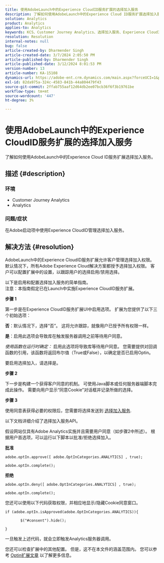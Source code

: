 ```yaml
---
title: 使用AdobeLaunch中的Experience CloudID服务扩展的选择加入服务
description: 了解如何使用AdobeLaunch中的Experience Cloud ID服务扩展选择加入服务。
solution: Analytics
product: Analytics
applies-to: Analytics
keywords: KCS、Customer Journey Analytics、选择加入服务、Experience CloudID服务扩展、AdobeLaunch、Adobe Analytics
resolution: Resolution
internal-notes: null
bug: false
article-created-by: Dharmender Singh
article-created-date: 3/7/2024 2:05:50 PM
article-published-by: Dharmender Singh
article-published-date: 3/12/2024 8:01:53 PM
version-number: 13
article-number: KA-15108
dynamics-url: https://adobe-ent.crm.dynamics.com/main.aspx?forceUCI=1&pagetype=entityrecord&etn=knowledgearticle&id=9324ddc9-8bdc-ee11-904d-6045bd006d92
exl-id: 82da975a-324c-4583-841b-44a804479f43
source-git-commit: 2ffab755aaf12d64db2ee07bcb36f6f3b19761be
workflow-type: tm+mt
source-wordcount: '447'
ht-degree: 3%

---
```


# 使用AdobeLaunch中的Experience CloudID服务扩展的选择加入服务


了解如何使用AdobeLaunch中的Experience Cloud ID服务扩展选择加入服务。

## 描述 {#description}


### 环境

- Customer Journey Analytics
- Analytics




### 问题/症状

在Adobe启动项中使用Experience CloudID管理选择加入服务。


## 解决方法 {#resolution}


AdobeLaunch中的Experience CloudID服务扩展允许客户管理选择加入权限。 默认情况下，所有Adobe Experience Cloud解决方案都授予选择加入权限。 客户可以配置扩展中的设置，以跟踪用户的选择启用/禁用选择。

以下是启用和配置选择加入服务的简单指南。
<br>注意：本指南假定已在Launch中实施Experience CloudID服务扩展。<br>


<b>步骤 1</b>

第一步是在Experience CloudID服务扩展UI中启用选项。 扩展为您提供了以下三个初始选项：

<b>否</b>：默认情况下，选择“否”。 这将允许跟踪，就像用户已授予所有权限一样。

<b>是</b>：启用此选项会导致库在触发服务器调用之前等待用户同意。

*使用函数在运行时确定：* 启用此选项将导致库等待用户同意。 您需要提供对回调函数的引用，该函数将返回布尔值（True或False），以确定是否已启用Optin。

要启用选择加入，请选择是。



<b>步骤 2</b>

下一步是构建一个获得客户同意的机制。 可使用Java脚本或任何服务器端脚本完成此操作。 需要向用户显示“同意Cookie”对话框并记录所做的选择。



<b>步骤 3</b>

使用同意表获得必要的权限后，您需要将选择发送到 [选择加入服务](https://experienceleague.adobe.com/docs/id-service/using/implementation/opt-in-service/launch.html).

以下文档详细介绍了选择加入服务API。

假设网站仅具有Adobe Analytics实施并且需要用户同意（如步骤2中所述）。 根据用户首选项，可以运行以下脚本以批准/拒绝选择加入。

<b>批准</b>


```
adobe.optIn.approve([ adobe.OptInCategories.ANALYTICS] , true);

adobe.optIn.complete();
```




<b>拒绝</b>


```
adobe.optIn.deny([ adobe.OptInCategories.ANALYTICS] , true);

adobe.optIn.complete();
```




您还可以使用以下代码获取权限，并相应地显示/隐藏Cookie同意窗口。


```
if (adobe.optIn.isApproved(adobe.OptInCategories.ANALYTICS)){

       $("#consent").hide();

}
```




一旦触发上述代码，就会立即触发Analytics服务器调用。

您还可以检查扩展中的其他配置。 但是，这不在本文件的涵盖范围内。 您可以参考 [Optin扩展文章](https://experienceleague.adobe.com/docs/id-service/using/implementation/opt-in-service/launch.html) 以了解更多信息。
